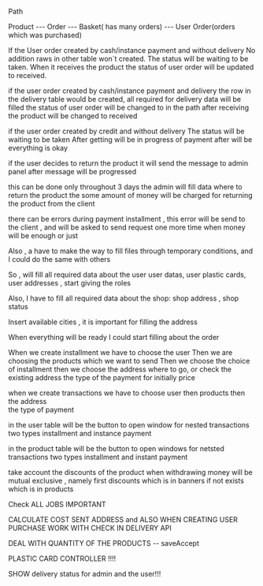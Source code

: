 Path

Product --- Order --- Basket( has many orders) --- User Order(orders which was purchased)

If the User order created by cash/instance payment and without delivery No addition raws in other table won`t created.
The status will be waiting to be taken. When it receives the product the status of user order will be updated to
received.

if the user order created by cash/instance payment and delivery the row in the delivery table would be created, all
required for delivery data will be filled the status of user order will be changed to in the path after receiving the
product will be changed to received

if the user order created by credit and without delivery The status will be waiting to be taken After getting will be in
progress of payment after will be everything is okay

if the user decides to return the product it will send the message to admin panel after message will be progressed

this can be done only throughout 3 days the admin will fill data where to return the product the some amount of money
will be charged for returning the product from the client

there can be errors during payment installment , this error will be send to the client , and will be asked to send
request one more time when money will be enough or just

Also , a have to make the way to fill files through temporary conditions, and I could do the same with others

So , will fill all required data about the user user datas, user plastic cards, user addresses , start giving the roles

Also, I have to fill all required data about the shop: shop address , shop status

Insert available cities , it is important for filling the address

When everything will be ready I could start filling about the order

When we create installment we have to choose the user Then we are choosing the products which we want to send Then we
choose the choice of installment then we choose the address where to go, or check the existing address the type of the
payment for initially price

when we create transactions we have to choose user then products then the address    
the type of payment

in the user table will be the button to open window for nested transactions two types installment and instance payment

in the product table will be the button to open windows for netsted transactions two types installment and instant
payment

take account the discounts of the product when withdrawing money will be mutual exclusive , namely first discounts which
is in banners if not exists which is in products

Check ALL JOBS IMPORTANT

CALCULATE COST SENT ADDRESS and ALSO WHEN CREATING USER PURCHASE WORK WITH CHECK IN DELIVERY API

DEAL WITH QUANTITY OF THE PRODUCTS -- saveAccept

PLASTIC CARD CONTROLLER !!!!


SHOW delivery status for admin and the user!!!
